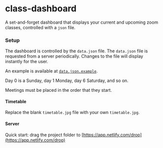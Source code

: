 # class-dashboard

A set-and-forget dashboard that displays your current and upcoming zoom classes,
controlled with a `json` file.

### Setup

The dashboard is controlled by the `data.json` file. The `data.json` file is requested
from a server periodically. Changes to the file will display instantly for the user. 

An example is available at [`data.json.example`](data.json.example).

Day 0 is a Sunday, day 1 Monday, day 6 Saturday, and so on.

Meetings must be placed in the order that they start.

#### Timetable

Replace the blank `timetable.jpg` file with your own `timetable.jpg`.

#### Server

Quick start: drag the project folder to [https://app.netlify.com/drop](https://app.netlify.com/drop)
